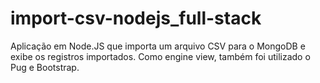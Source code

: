 # import-csv-nodejs_full-stack
Aplicação em Node.JS que importa um arquivo CSV para o MongoDB e exibe os registros importados. Como engine view, também foi utilizado o Pug e Bootstrap.

